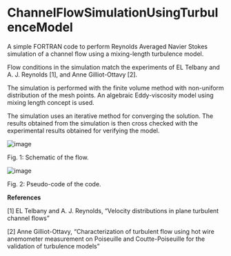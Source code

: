 # ChannelFlowSimulationUsingTurbulenceModel
 
A simple FORTRAN code to perform Reynolds Averaged Navier Stokes simulation of a channel flow using a mixing-length turbulence model. 

Flow conditions in the simulation match the experiments of EL Telbany and A. J. Reynolds [1], and Anne Gilliot-Ottavy [2]. 

The simulation is performed with the finite volume method with non-uniform distribution of the mesh points. An algebraic Eddy-viscosity model using mixing length concept is used.

The simulation uses an iterative method for converging the solution. The results obtained from the simulation is then cross checked with the experimental results obtained for verifying the model.



![image](https://user-images.githubusercontent.com/84919918/161615086-e8824529-22fc-4ffb-a44d-2b6d44dab80e.png)

Fig. 1: Schematic of the flow.


![image](https://user-images.githubusercontent.com/84919918/161615385-e2ad3440-1933-4dec-b5de-9fb42fb33080.png)

Fig. 2: Pseudo-code of the code.


**References**

[1] EL Telbany and A. J. Reynolds, “Velocity distributions in plane turbulent channel flows”

[2] Anne Gilliot-Ottavy, “Characterization of turbulent flow using hot wire anemometer measurement on Poiseuille and Coutte-Poiseuille for the validation of turbulence models”
